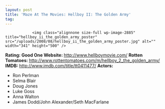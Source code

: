 ```yaml
---
layout: post
title: 'Maze At The Movies: Hellboy II: The Golden Army'
tag: 
---
```



                <img class="alignnone size-full wp-image-2885" title="hellboy_ii_the_golden_army_poster" src="/uploads/2008/08/hellboy_ii_the_golden_army_poster.jpg" alt="" width="341" height="500" />
<p><strong>Rating: Good One
Website: </strong><a href="http://www.hellboymovie.com/"><a href="http://www.hellboymovie.com/">http://www.hellboymovie.com/</a></a>
<strong>Rotten Tomatoes: </strong><a href="http://www.rottentomatoes.com/m/hellboy_2_the_golden_army/"><a href="http://www.rottentomatoes.com/m/hellboy_2_the_golden_army/">http://www.rottentomatoes.com/m/hellboy_2_the_golden_army/</a></a>
<strong>IMDB: </strong><a href="http://www.imdb.com/title/tt0411477/"><a href="http://www.imdb.com/title/tt0411477/">http://www.imdb.com/title/tt0411477/</a></a>
<strong>Actors:</strong></p>
<ul>
    <li>Ron Perlman</li>
    <li>Selma Blair</li>
    <li>Doug Jones</li>
    <li>Luke Goss</li>
    <li>Anna Walton</li>
    <li>James Dodd/John Alexander/Seth MacFarlane</li>
</ul>
            
